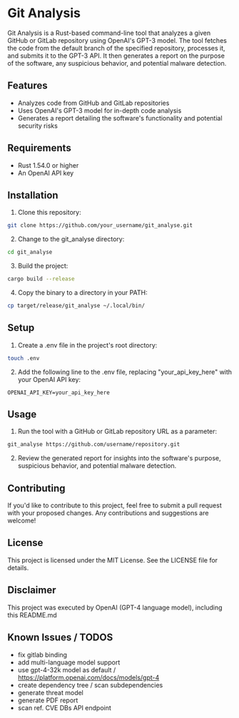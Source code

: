 # Git Analysis

Git Analysis is a Rust-based command-line tool that analyzes a given GitHub or GitLab repository using OpenAI's GPT-3 model. The tool fetches the code from the default branch of the specified repository, processes it, and submits it to the GPT-3 API. It then generates a report on the purpose of the software, any suspicious behavior, and potential malware detection.

## Features

- Analyzes code from GitHub and GitLab repositories
- Uses OpenAI's GPT-3 model for in-depth code analysis
- Generates a report detailing the software's functionality and potential security risks

## Requirements

- Rust 1.54.0 or higher
- An OpenAI API key

## Installation

1. Clone this repository:

```bash
git clone https://github.com/your_username/git_analyse.git
```

2. Change to the git_analyse directory:

```bash
cd git_analyse
```

3. Build the project:

```bash
cargo build --release
```

4. Copy the binary to a directory in your PATH:
```bash
cp target/release/git_analyse ~/.local/bin/
```

## Setup

1. Create a .env file in the project's root directory:

```bash
touch .env
```

2. Add the following line to the .env file, replacing "your_api_key_here" with your OpenAI API key:

```
OPENAI_API_KEY=your_api_key_here
````

## Usage

1. Run the tool with a GitHub or GitLab repository URL as a parameter:
```bash
git_analyse https://github.com/username/repository.git
```

2. Review the generated report for insights into the software's purpose, suspicious behavior, and potential malware detection.

## Contributing

If you'd like to contribute to this project, feel free to submit a pull request with your proposed changes. Any contributions and suggestions are welcome!

## License

This project is licensed under the MIT License. See the LICENSE file for details.

## Disclaimer
This project was executed by OpenAI (GPT-4 language model), including this README.md

## Known Issues / TODOS
- fix gitlab binding
- add multi-language model support
- use gpt-4-32k model as default / https://platform.openai.com/docs/models/gpt-4
- create dependency tree / scan subdependencies
- generate threat model
- generate PDF report
- scan ref. CVE DBs API endpoint
